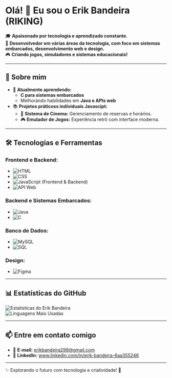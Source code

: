 # Olá! 👋 Eu sou o Erik Bandeira (RIKING)

🎓 **Apaixonado por tecnologia e aprendizado constante.**  
🌟 **Desenvolvedor em várias áreas da tecnologia, com foco em sistemas embarcados, desenvolvimento web e design.**  
🎮 **Criando jogos, simuladores e sistemas educacionais!**

---

## 🚀 Sobre mim
- 🌱 **Atualmente aprendendo:**
  - **C para sistemas embarcados**
  - Melhorando habilidades em **Java e APIs web**
- 📚 **Projetos práticoss individuais Javascipt:**
  - 🎥 **Sistema de Cinema:** Gerenciamento de reservas e horários.
  - 🎮 **Emulador de Jogos:** Experiência retrô com interface moderna.

---

## 🛠️ Tecnologias e Ferramentas

### **Frontend e Backend:**
- ![HTML](https://img.shields.io/badge/-HTML-E34F26?style=flat-square&logo=html5&logoColor=white)
- ![CSS](https://img.shields.io/badge/-CSS-1572B6?style=flat-square&logo=css3&logoColor=white)
- ![JavaScript](https://img.shields.io/badge/-JavaScript-F7DF1E?style=flat-square&logo=javascript&logoColor=black) (Frontend & Backend)
- ![API Web](https://img.shields.io/badge/-APIs-5c7e99?style=flat-square&logo=json&logoColor=white)

### **Backend e Sistemas Embarcados:**
- ![Java](https://img.shields.io/badge/-Java-007396?style=flat-square&logo=java&logoColor=white)
- ![C](https://img.shields.io/badge/-C-A8B9CC?style=flat-square&logo=c&logoColor=white)

### **Banco de Dados:**
- ![MySQL](https://img.shields.io/badge/-MySQL-4479A1?style=flat-square&logo=mysql&logoColor=white)
- ![SQL](https://img.shields.io/badge/-SQL-000000?style=flat-square&logo=database&logoColor=white)

### **Design:**
- ![Figma](https://img.shields.io/badge/-Figma-F24E1E?style=flat-square&logo=figma&logoColor=white)

---

## 📊 Estatísticas do GitHub

![Estatísticas do Erik Bandeira](https://github-readme-stats.vercel.app/api?username=erikbandeira&show_icons=true&theme=radical)  
![Linguagens Mais Usadas](https://github-readme-stats.vercel.app/api/top-langs/?username=erikbandeira&layout=compact&theme=radical)

---

## 📫 Entre em contato comigo
- 📧 **E-mail:** erikbandeira298@gmail.com
- 💼 **LinkedIn:** www.linkedin.com/in/erik-bandeira-6aa355246

---

✨ Explorando o futuro com tecnologia e criatividade! 🚀


